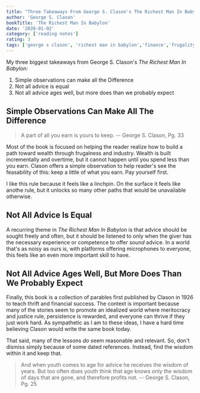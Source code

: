 ```yaml
---
title: "Three Takeaways From George S. Clason's The Richest Man In Babylon"
author: 'George S. Clason'
bookTitle: 'The Richest Man In Babylon'
date: '2020-01-02'
category: ['reading notes']
rating: 3
tags: ['george s clason', 'richest man in babylon','finance','frugality', 'thrift']
---
```


My three biggest takeaways from George S. Clason's _The Richest Man In Babylon_:
1. Simple observations can make all the Difference
2. Not all advice is equal
3. Not all advice ages well, but more does than we probably expect

## Simple Observations Can Make All The Difference

> A part of all you earn is yours to keep.
> -- George S. Clason, Pg. 33

Most of the book is focused on helping the reader realize how to build a path toward wealth through frugalness and industry. Wealth is built incrementally and overtime, but it cannot happen until you spend less than you earn. Clason offers a simple observation to help reader's see the feasability of this: keep a little of what you earn. Pay yourself first.

I like this rule because it feels like a linchpin. On the surface it feels like anothe rule, but it unlocks so many other paths that would be unavailable otherwise.

## Not All Advice Is Equal

A recurring theme in _The Richest Man In Babylon_ is that advice should be sought freely and often, but it should be listened to only when the giver has the necessary experience or competence to offer _sound_ advice. In a world that's as noisy as ours is, with platforms offering microphones to everyone, this feels like an even more important skill to have.

## Not All Advice Ages Well, But More Does Than We Probably Expect

Finally, this book is a collection of parables first published by Clason in 1926 to teach thrift and financial success. The context is important because many of the stories seem to promote an idealized world where meritocracy and justice rule, persistence is rewarded, and everyone can thrive if they just work hard. As sympathetic as I am to these ideas, I have a hard time believing Clason would write the same book today.

That said, many of the lessons _do_ seem reasonable and relevant. So, don't dismiss simply because of some dated references. Instead, find the wisdom within it and keep that.

> And when youth comes to age for advice he receives the wisdom of years. But too often does youth think that age knows only the wisdom of days that are gone, and therefore profits not.
> -- George S. Clason, Pg. 25
